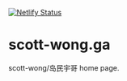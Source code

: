 [![Netlify Status](https://api.netlify.com/api/v1/badges/d7bd1c8e-36e7-4e8a-80ae-d60a70389a0b/deploy-status)](https://app.netlify.com/sites/scott-wong/deploys)
# scott-wong.ga
scott-wong/岛民宇哥 home page.
